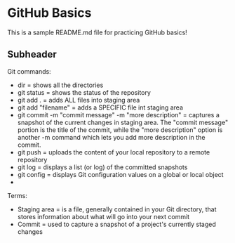 # GitHub Basics

This is a sample README.md file for practicing GitHub basics!

## Subheader

Git commands:
* dir = shows all the directories
* git status = shows the status of the repository
* git add . = adds ALL files into staging area
* git add "filename" = adds a SPECIFIC file int staging area
* git commit -m "commit message" -m "more description" = captures a snapshot of the current changes in staging area. The "commit message" portion is the title of the commit, while the "more description" option is another -m command which lets you add more description in the commit.
* git push = uploads the content of your local repository to a remote repository
* git log = displays a list (or log) of the committed snapshots
* git config = displays Git configuration values on a global or local object
* 



Terms:
* Staging area = is a file, generally contained in your Git directory, that stores information about what will go into your next commit
* Commit = used to capture a snapshot of a project's currently staged changes